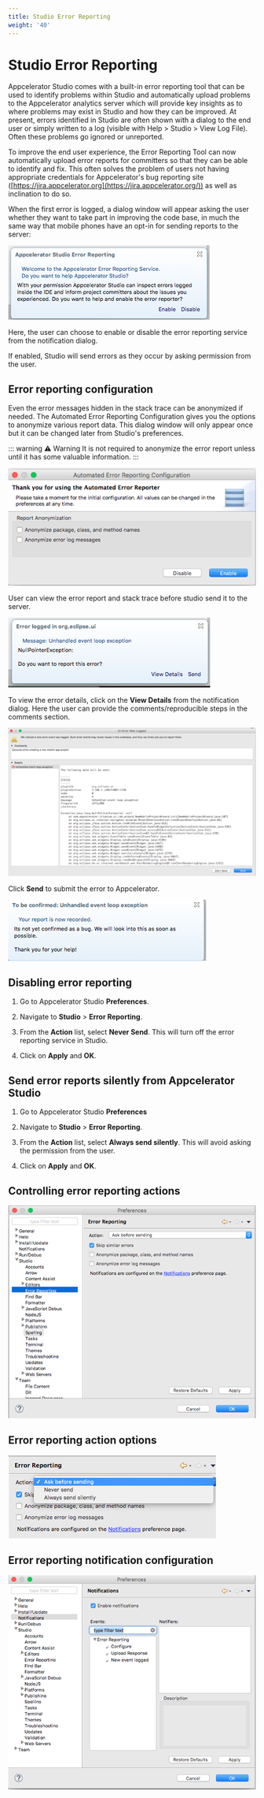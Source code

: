 ```yaml
---
title: Studio Error Reporting
weight: '40'
---
```


# Studio Error Reporting

Appcelerator Studio comes with a built-in error reporting tool that can be used to identify problems within Studio and automatically upload problems to the Appcelerator analytics server which will provide key insights as to where problems may exist in Studio and how they can be improved. At present, errors identified in Studio are often shown with a dialog to the end user or simply written to a log (visible with Help > Studio > View Log File). Often these problems go ignored or unreported.

To improve the end user experience, the Error Reporting Tool can now automatically upload error reports for committers so that they can be able to identify and fix. This often solves the problem of users not having appropriate credentials for Appcelerator's bug reporting site ([https://jira.appcelerator.org](https://jira.appcelerator.org/)) as well as inclination to do so.

When the first error is logged, a dialog window will appear asking the user whether they want to take part in improving the code base, in much the same way that mobile phones have an opt-in for sending reports to the server:

![1_1](./1_1.png)

Here, the user can choose to enable or disable the error reporting service from the notification dialog.

If enabled, Studio will send errors as they occur by asking permission from the user.

## Error reporting configuration

Even the error messages hidden in the stack trace can be anonymized if needed. The Automated Error Reporting Configuration gives you the options to anonymize various report data. This dialog window will only appear once but it can be changed later from Studio's preferences.

::: warning ⚠️ Warning
It is not required to anonymize the error report unless until it has some valuable information.
:::

![2_2](./2_2.png)

User can view the error report and stack trace before studio send it to the server.

![3_3](./3_3.png)

To view the error details, click on the **View Details** from the notification dialog. Here the user can provide the comments/reproducible steps in the comments section.

![4_4](./4_4.png)

Click **Send** to submit the error to Appcelerator.

![5_5](./5_5.png)

## Disabling error reporting

1. Go to Appcelerator Studio **Preferences**.

2. Navigate to **Studio** \> **Error Reporting**.

3. From the **Action** list, select **Never Send**. This will turn off the error reporting service in Studio.

4. Click on **Apply** and **OK**.

## Send error reports silently from Appcelerator Studio

1. Go to Appcelerator Studio **Preferences**

2. Navigate to **Studio** > **Error Reporting**.

3. From the **Action** list, select **Always send silently**. This will avoid asking the permission from the user.

4. Click on **Apply** and **OK**.

## Controlling error reporting actions

![6_6](./6_6.png)

## Error reporting action options

![7_7](./7_7.png)

## Error reporting notification configuration

![8_8](./8_8.png)
